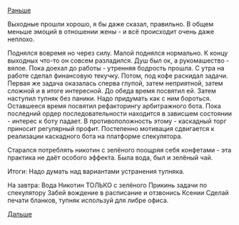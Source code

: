 [Раньше](2015.07.31.md)

Выходные прошли хорошо, я бы даже сказал, правильно.
В общем меньше эмоций в отношении жены - и всё происходит очень даже неплохо.

Поднялся вовремя но через силу. Малой поднялся нормально. К концу выходных что-то он совсем разладился.
Душ был ок, а рукомашество - вялое.
Пока доехал до работы - утренняя бодрость прошла.
С утра на работе сделал финансовую текучку. Потом, под кофе раскидал задачи.
Первая же задача оказалась сперва глупой, затем неприятной, затем сложной и в итоге интересной. До обеда время посвятил ей. Затем наступил тупняк без паники. Надо придумать как с ним бороться.
Оставшееся время посвятил рефакторингу арбитражного бота.
Пока последний ордер последовательности находится в зависшем состоянии - интерес к боту падает.
В противоположность этому - каскадный торг приносит регулярный профит. Постепенно мотивация сдвигается к реализации каскадного бота на платформе спекулятора.

Старался потреблять никотин с зелёного поощряя себя конфетами - эта практика не даёт особого эффекта. Была вода, был и зелёный чай.

Итоги:
Надо думать над вариантами устранения тупняка.

На завтра:
Вода
Никотин ТОЛЬКО с зелёного
Прикинь задачи по спекулятору
Забей вождение в расписание и отзвонись Ксении
Сделай печати бланков, тупняк используй для либре офиса.

[Дальше](2015.08.04.md)